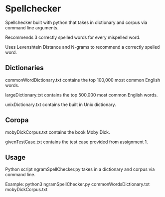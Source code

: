 # Spellchecker #

Spellchecker built with python that takes in dictionary and corpus via command line arguments.

Recommends 3 correctly spelled words for every mispelled word.

Uses Levenshtein Distance and N-grams to recommend a correctly spelled word.



## Dictionaries ##

commonWordDictionary.txt contains the top 100,000 most common English words.

largeDictionary.txt contains the top 500,000 most common English words.

unixDictionary.txt contains the built in Unix dictionary.

## Coropa ##

mobyDickCorpus.txt contains the book Moby Dick.

givenTestCase.txt contains the test case provided from assignment 1.


## Usage ##

Python script ngramSpellChecker.py takes in a dictionary and corpus via command line.

Example: python3 ngramSpellChecker.py commonWordsDictionary.txt  mobyDickCorpus.txt 
